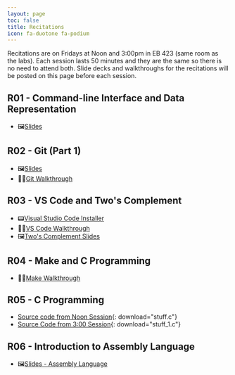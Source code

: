 ```yaml
---
layout: page
toc: false
title: Recitations
icon: fa-duotone fa-podium
---
```


Recitations are on Fridays at Noon and 3:00pm in EB 423 (same room as the labs). Each session lasts 50 minutes and they are the same so there is no need to attend both. Slide decks and walkthroughs for the recitations will be posted on this page before each session.

## R01 - Command-line Interface and Data Representation
* 🖼️[Slides](https://1drv.ms/p/s!AsDairlA1Y6-lt0QdhN48LSE4xtirQ?e=lx7Mf9)

## R02 - Git (Part 1)
* 🖼️[Slides](https://1drv.ms/p/s!AsDairlA1Y6-lt5C62GnRKqxmMd5rg?e=awlxz9)
* 🚶‍♀️[Git Walkthrough](/ecen224/recitation/git-walkthrough)

## R03 - VS Code and Two's Complement
* 📟[Visual Studio Code Installer](https://code.visualstudio.com/Download)
* 🚶‍♀️[VS Code Walkthrough](/ecen224/recitation/vscode-walkthrough)
* 🖼️[Two's Complement Slides](https://1drv.ms/p/s!AsDairlA1Y6-lt8KKe5ruOoEQXpvLw?e=cTwUlv)

## R04 - Make and C Programming
* 🚶‍♀️[Make Walkthrough](/ecen224/recitation/make-walkthrough)

## R05 - C Programming
* [Source code from Noon Session](/ecen224/recitation/recitation05_Noon.c){: download="stuff.c"}
* [Source Code from 3:00 Session](/ecen224/recitation/recitation05_Three.c){: download="stuff_1.c"}

## R06 - Introduction to Assembly Language
* 🖼️[Slides - Assembly Language](https://1drv.ms/p/s!AsDairlA1Y6-luYxDcaLb5bN0-1QIQ?e=upwXCQ)